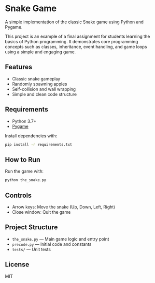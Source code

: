 # Snake Game

A simple implementation of the classic Snake game using Python and Pygame.

This project is an example of a final assignment for students learning the basics of Python programming.
It demonstrates core programming concepts such as classes, inheritance, event handling, and game loops using a simple and engaging game.

## Features

- Classic snake gameplay
- Randomly spawning apples
- Self-collision and wall wrapping
- Simple and clean code structure

## Requirements

- Python 3.7+
- [Pygame](https://www.pygame.org/)

Install dependencies with:

```sh
pip install -r requirements.txt
```

## How to Run

Run the game with:

```sh
python the_snake.py
```

## Controls

- Arrow keys: Move the snake (Up, Down, Left, Right)
- Close window: Quit the game

## Project Structure

- `the_snake.py` — Main game logic and entry point
- `precode.py` — Initial code and constants
- `tests/` — Unit tests

## License

MIT
